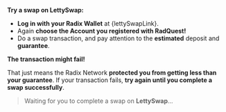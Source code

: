 **Try a swap on LettySwap:**

* **Log in with your Radix Wallet** at {lettySwapLink}.
* Again **choose the Account you registered with RadQuest!**
* Do a swap transaction, and pay attention to the **estimated** deposit and **guarantee**.

**The transaction might fail!**

That just means the Radix Network **protected you from getting less than your guarantee**. If your transaction fails, **try again until you complete a swap successfully**.

> Waiting for you to complete a swap on **LettySwap**…
